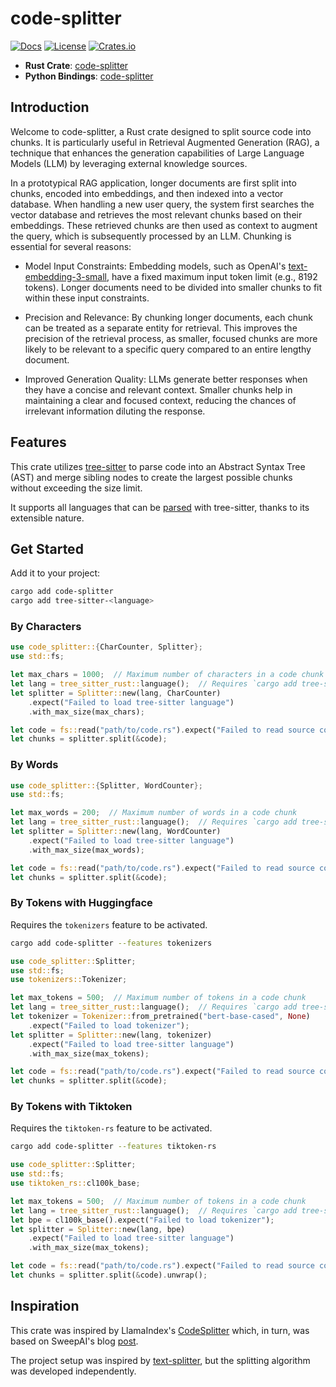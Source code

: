 # code-splitter

[![Docs](https://docs.rs/code-splitter/badge.svg)](https://docs.rs/code-splitter/)
[![License](https://img.shields.io/crates/l/code-splitter)](https://github.com/wangxj03/code-splitter/blob/main/LICENSE)
[![Crates.io](https://img.shields.io/crates/v/code-splitter)](https://crates.io/crates/code-splitter)

- **Rust Crate**: [code-splitter](https://crates.io/crates/code-splitter)
- **Python Bindings**: [code-splitter](https://pypi.org/project/code-splitter/)

## Introduction

Welcome to code-splitter, a Rust crate designed to split source code into chunks. It is particularly useful in Retrieval Augmented Generation (RAG), a technique that enhances the generation capabilities of Large Language Models (LLM) by leveraging external knowledge sources.

In a prototypical RAG application, longer documents are first split into chunks, encoded into embeddings, and then indexed into a vector database. When handling a new user query, the system first searches the vector database and retrieves the most relevant chunks based on their embeddings. These retrieved chunks are then used as context to augment the query, which is subsequently processed by an LLM. Chunking is essential for several reasons:

- Model Input Constraints: Embedding models, such as OpenAI's [text-embedding-3-small](https://platform.openai.com/docs/guides/embeddings/embedding-models), have a fixed maximum input token limit (e.g., 8192 tokens). Longer documents need to be divided into smaller chunks to fit within these input constraints.

- Precision and Relevance: By chunking longer documents, each chunk can be treated as a separate entity for retrieval. This improves the precision of the retrieval process, as smaller, focused chunks are more likely to be relevant to a specific query compared to an entire lengthy document.

- Improved Generation Quality: LLMs generate better responses when they have a concise and relevant context. Smaller chunks help in maintaining a clear and focused context, reducing the chances of irrelevant information diluting the response.

## Features

This crate utilizes [tree-sitter](https://crates.io/crates/tree-sitter) to parse code into an Abstract Syntax Tree (AST) and merge sibling nodes to create the largest possible chunks without exceeding the size limit.

It supports all languages that can be [parsed](https://tree-sitter.github.io/tree-sitter/#parsers) with tree-sitter, thanks to its extensible nature.

## Get Started

Add it to your project:

```sh
cargo add code-splitter
cargo add tree-sitter-<language>
```

### By Characters

```rust
use code_splitter::{CharCounter, Splitter};
use std::fs;

let max_chars = 1000;  // Maximum number of characters in a code chunk
let lang = tree_sitter_rust::language();  // Requires `cargo add tree-sitter-rust`
let splitter = Splitter::new(lang, CharCounter)
    .expect("Failed to load tree-sitter language")
    .with_max_size(max_chars);

let code = fs::read("path/to/code.rs").expect("Failed to read source code");
let chunks = splitter.split(&code);
```

### By Words

```rust
use code_splitter::{Splitter, WordCounter};
use std::fs;

let max_words = 200;  // Maximum number of words in a code chunk
let lang = tree_sitter_rust::language();  // Requires `cargo add tree-sitter-rust`
let splitter = Splitter::new(lang, WordCounter)
    .expect("Failed to load tree-sitter language")
    .with_max_size(max_words);

let code = fs::read("path/to/code.rs").expect("Failed to read source code");
let chunks = splitter.split(&code);
```

### By Tokens with Huggingface

Requires the `tokenizers` feature to be activated.

```sh
cargo add code-splitter --features tokenizers
```

```rust
use code_splitter::Splitter;
use std::fs;
use tokenizers::Tokenizer;

let max_tokens = 500;  // Maximum number of tokens in a code chunk
let lang = tree_sitter_rust::language();  // Requires `cargo add tree-sitter-rust`
let tokenizer = Tokenizer::from_pretrained("bert-base-cased", None)
    .expect("Failed to load tokenizer");
let splitter = Splitter::new(lang, tokenizer)
    .expect("Failed to load tree-sitter language")
    .with_max_size(max_tokens);

let code = fs::read("path/to/code.rs").expect("Failed to read source code");
let chunks = splitter.split(&code);
```

### By Tokens with Tiktoken

Requires the `tiktoken-rs` feature to be activated.

```sh
cargo add code-splitter --features tiktoken-rs
```

```rust
use code_splitter::Splitter;
use std::fs;
use tiktoken_rs::cl100k_base;

let max_tokens = 500;  // Maximum number of tokens in a code chunk
let lang = tree_sitter_rust::language();  // Requires `cargo add tree-sitter-rust`
let bpe = cl100k_base().expect("Failed to load tokenizer");
let splitter = Splitter::new(lang, bpe)
    .expect("Failed to load tree-sitter language")
    .with_max_size(max_tokens);

let code = fs::read("path/to/code.rs").expect("Failed to read source code");
let chunks = splitter.split(&code).unwrap();
```

## Inspiration

This crate was inspired by LlamaIndex's [CodeSplitter](https://docs.llamaindex.ai/en/v0.10.19/api/llama_index.core.node_parser.CodeSplitter.html) which, in turn, was based on SweepAI's blog [post](https://docs.sweep.dev/blogs/chunking-2m-files).

The project setup was inspired by [text-splitter](https://github.com/benbrandt/text-splitter), but the splitting algorithm was developed independently.
